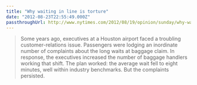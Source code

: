 ```yaml
---
title: "Why waiting in line is torture"
date: "2012-08-23T22:55:49.000Z"
passthroughUrl: http://www.nytimes.com/2012/08/19/opinion/sunday/why-waiting-in-line-is-torture.html?_r=1&pagewanted=all
---
```


> Some years ago, executives at a Houston airport faced a troubling customer-relations issue. Passengers were lodging an inordinate number of complaints about the long waits at baggage claim. In response, the executives increased the number of baggage handlers working that shift. The plan worked: the average wait fell to eight minutes, well within industry benchmarks. But the complaints persisted.